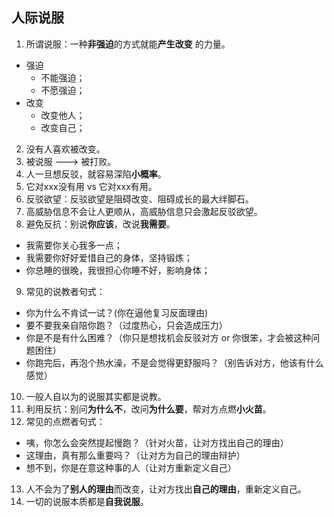 ## 人际说服

1. 所谓说服：一种**非强迫**的方式就能**产生改变**
的力量。
  - 强迫
    - 不能强迫；
    - 不愿强迫；
  - 改变
    - 改变他人；
    - 改变自己；
2. 没有人喜欢被改变。
3. 被说服 ---> 被打败。
4. 人一旦想反驳，就容易深陷**小概率**。
5. 它对xxx没有用 vs 它对xxx有用。
6. 反驳欲望：反驳欲望是阻碍改变、阻碍成长的最大绊脚石。
7. 高威胁信息不会让人更顺从，高威胁信息只会激起反驳欲望。
8. 避免反抗：别说**你应该**，改说**我需要**。
  - 我需要你关心我多一点；
  - 我需要你好好爱惜自己的身体，坚持锻炼；
  - 你总睡的很晚，我很担心你睡不好，影响身体；
9. 常见的说教者句式：
  - 你为什么不肯试一试？(你在逼他复习反面理由)
  - 要不要我亲自陪你跑？（过度热心，只会造成压力）
  - 你是不是有什么困难？（你只是想找机会反驳对方 or 你很笨，才会被这种问题困住）
  - 你跑完后，再泡个热水澡，不是会觉得更舒服吗？（别告诉对方，他该有什么感觉）
10. 一般人自以为的说服其实都是说教。
11. 利用反抗：别问**为什么不**，改问**为什么要**，帮对方点燃**小火苗**。
12. 常见的点燃者句式：
  - 咦，你怎么会突然提起慢跑？（针对火苗，让对方找出自己的理由）
  - 这理由，真有那么重要吗？（让对方为自己的理由辩护）
  - 想不到，你是在意这种事的人（让对方重新定义自己）
13. 人不会为了**别人的理由**而改变，让对方找出**自己的理由**，重新定义自己。
14. 一切的说服本质都是**自我说服**。


